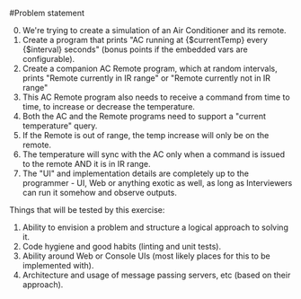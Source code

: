 #Problem statement

0. We're trying to create a simulation of an Air Conditioner and its remote.
1. Create a program that prints "AC running at {$currentTemp} every {$interval} seconds" (bonus points if the embedded vars are configurable).
2. Create a companion AC Remote program, which at random intervals, prints "Remote currently in IR range" or "Remote currently not in IR range"
3. This AC Remote program also needs to receive a command from time to time, to increase or decrease the temperature.
4. Both the AC and the Remote programs need to support a "current temperature" query.
5. If the Remote is out of range, the temp increase will only be on the remote.
6. The temperature will sync with the AC only when a command is issued to the remote AND it is in IR range.
7. The "UI" and implementation details are completely up to the programmer - UI, Web or anything exotic as well, as long as Interviewers can run it somehow and observe outputs.

Things that will be tested by this exercise:
1. Ability to envision a problem and structure a logical approach to solving it.
2. Code hygiene and good habits (linting and unit tests).
3. Ability around Web or Console UIs (most likely places for this to be implemented with).
4. Architecture and usage of message passing servers, etc (based on their approach).
